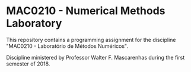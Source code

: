 # MAC0210 - Numerical Methods Laboratory

This repository contains a programming assignment for the discipline "MAC0210 - Laboratório de Métodos Numéricos".

Discipline ministered by Professor Walter F. Mascarenhas during the first semester of 2018.
